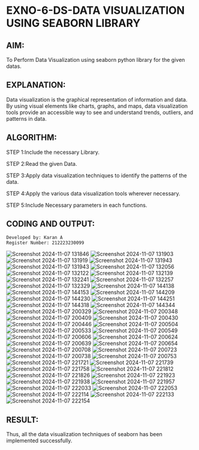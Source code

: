 # EXNO-6-DS-DATA VISUALIZATION USING SEABORN LIBRARY

## AIM:

To Perform Data Visualization using seaborn python library for the given datas.

## EXPLANATION:

Data visualization is the graphical representation of information and data. By using visual elements like charts, graphs, and maps, data visualization tools provide an accessible way to see and understand trends, outliers, and patterns in data.

## ALGORITHM:

STEP 1:Include the necessary Library.

STEP 2:Read the given Data.

STEP 3:Apply data visualization techniques to identify the patterns of the data.

STEP 4:Apply the various data visualization tools wherever necessary.

STEP 5:Include Necessary parameters in each functions.

## CODING AND OUTPUT:
```
Developed by: Karan A
Register Number: 212223230099
```
![Screenshot 2024-11-07 131846](https://github.com/user-attachments/assets/69d6f752-e119-4435-9fc9-dfb31075ee75)
![Screenshot 2024-11-07 131903](https://github.com/user-attachments/assets/15e7ce44-b11d-4cad-87ec-0b64133a16c1)
![Screenshot 2024-11-07 131919](https://github.com/user-attachments/assets/b6d3b753-6109-457e-93f4-1659c78bf147)
![Screenshot 2024-11-07 131943](https://github.com/user-attachments/assets/dd22f6ab-a9f3-4d45-a7c8-dfd382f3e3c5)
![Screenshot 2024-11-07 131943](https://github.com/user-attachments/assets/4ff3da49-91ae-4856-b497-3600a20213de)
![Screenshot 2024-11-07 132056](https://github.com/user-attachments/assets/18a1e967-d334-42cd-b4c4-06c320e9d22c)
![Screenshot 2024-11-07 132122](https://github.com/user-attachments/assets/2077c603-a52b-4c6c-bfd5-72be70a020b2)
![Screenshot 2024-11-07 132139](https://github.com/user-attachments/assets/f0908bcf-fef3-4b2c-9ed5-04d773745105)
![Screenshot 2024-11-07 132241](https://github.com/user-attachments/assets/541db906-9acf-4a9f-92f5-119da9786221)
![Screenshot 2024-11-07 132257](https://github.com/user-attachments/assets/961e0cbc-83ef-4182-8842-46ce45c5a31e)
![Screenshot 2024-11-07 132329](https://github.com/user-attachments/assets/837ecdb0-91eb-4044-9b0c-a9a438788857)
![Screenshot 2024-11-07 144138](https://github.com/user-attachments/assets/87abccfe-c438-491c-90d2-51c17a8c632c)
![Screenshot 2024-11-07 144153](https://github.com/user-attachments/assets/5f148dd9-fc8d-43e4-a4ef-d555b84968ee)
![Screenshot 2024-11-07 144209](https://github.com/user-attachments/assets/528835cb-73fe-4565-b036-73d87952d2d4)
![Screenshot 2024-11-07 144230](https://github.com/user-attachments/assets/3cfff942-71a9-40ed-87dc-e92b38676e39)
![Screenshot 2024-11-07 144251](https://github.com/user-attachments/assets/0cca0088-3eeb-45fb-b700-6d3115ced3de)
![Screenshot 2024-11-07 144318](https://github.com/user-attachments/assets/81113b70-dc9c-4b57-a336-7054c762e072)
![Screenshot 2024-11-07 144344](https://github.com/user-attachments/assets/6776405f-b0c2-40b1-a1fb-1c211c9f5ab2)
![Screenshot 2024-11-07 200329](https://github.com/user-attachments/assets/bfee0e37-57cc-41ef-b076-4fea5cfdc248)
![Screenshot 2024-11-07 200348](https://github.com/user-attachments/assets/1af60754-fa2b-4dda-b198-e2238f7fe9b7)
![Screenshot 2024-11-07 200409](https://github.com/user-attachments/assets/40507e86-1d2a-4c73-8bb9-243702a457e7)
![Screenshot 2024-11-07 200430](https://github.com/user-attachments/assets/d66d7a67-2f62-485d-8908-a043a29cef5a)
![Screenshot 2024-11-07 200446](https://github.com/user-attachments/assets/2b57f6b4-1f9c-4141-97f7-e5eb81ada1a6)
![Screenshot 2024-11-07 200504](https://github.com/user-attachments/assets/9daabb99-420b-41e4-95eb-38ed6e84fe32)
![Screenshot 2024-11-07 200533](https://github.com/user-attachments/assets/1057b03c-fc8c-4959-be35-168f846fd6d1)
![Screenshot 2024-11-07 200549](https://github.com/user-attachments/assets/52658324-0d9d-4c93-b2b0-108e58835366)
![Screenshot 2024-11-07 200606](https://github.com/user-attachments/assets/b5295781-227f-4a94-8ed2-2eb3241b9f69)
![Screenshot 2024-11-07 200624](https://github.com/user-attachments/assets/861aac72-27b1-416c-8077-f21fd859c670)
![Screenshot 2024-11-07 200639](https://github.com/user-attachments/assets/f67067e6-6975-4e48-ad1b-a8b5ea7f0f41)
![Screenshot 2024-11-07 200654](https://github.com/user-attachments/assets/a32bd986-d24e-4657-864f-4ea0ba97dc45)
![Screenshot 2024-11-07 200708](https://github.com/user-attachments/assets/bc8d543e-0e0d-42e7-8518-77918b47dad5)
![Screenshot 2024-11-07 200723](https://github.com/user-attachments/assets/96228095-e379-4d61-b038-e7fbc8ce881b)
![Screenshot 2024-11-07 200738](https://github.com/user-attachments/assets/24bf1447-0ec5-4d1f-90fb-13671fbf0ce1)
![Screenshot 2024-11-07 200753](https://github.com/user-attachments/assets/30d65626-1645-4118-bc4c-5b45b8057cfc)
![Screenshot 2024-11-07 221721](https://github.com/user-attachments/assets/5d3607c0-26e2-4327-93a6-e5df0ae69f11)
![Screenshot 2024-11-07 221739](https://github.com/user-attachments/assets/c1ac9775-0e78-4663-8832-a2753381e1cc)
![Screenshot 2024-11-07 221758](https://github.com/user-attachments/assets/7952f910-9125-44be-b895-c82130fdc9fc)
![Screenshot 2024-11-07 221812](https://github.com/user-attachments/assets/a381c54a-4baf-45b0-af43-77be97f4148f)
![Screenshot 2024-11-07 221826](https://github.com/user-attachments/assets/5574a7da-3ea2-4ab7-95a1-77955a956154)
![Screenshot 2024-11-07 221923](https://github.com/user-attachments/assets/82e1fd1c-58bf-4bf9-9d6b-ca540a6fcf04)
![Screenshot 2024-11-07 221938](https://github.com/user-attachments/assets/db9e19cf-51a8-4d59-b7c2-cd042bebb866)
![Screenshot 2024-11-07 221957](https://github.com/user-attachments/assets/e87fb354-8285-4a18-84ca-cfc276fcfbeb)
![Screenshot 2024-11-07 222033](https://github.com/user-attachments/assets/1f6ed78f-ffa2-42d4-a51e-17c237e5e287)
![Screenshot 2024-11-07 222053](https://github.com/user-attachments/assets/e07f25b7-ad03-492c-9dd5-2f46732bc116)
![Screenshot 2024-11-07 222114](https://github.com/user-attachments/assets/dbcba9e8-c91a-4b5e-8516-e7a6ea1d1b18)
![Screenshot 2024-11-07 222133](https://github.com/user-attachments/assets/b3bf8112-cc7c-49af-94f3-ab7a9e8ef222)
![Screenshot 2024-11-07 222154](https://github.com/user-attachments/assets/63e63ab6-2824-44b3-98a4-d64e17d974e9)

## RESULT:

Thus, all the data visualization techniques of seaborn has been implemented successfully.


 

